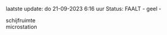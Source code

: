 laatste update: 
do 21-09-2023  6:16   uur 
Status: FAALT - geel - 
<div class="service R">schijfruimte</div><div class="service Y">microstation</div>